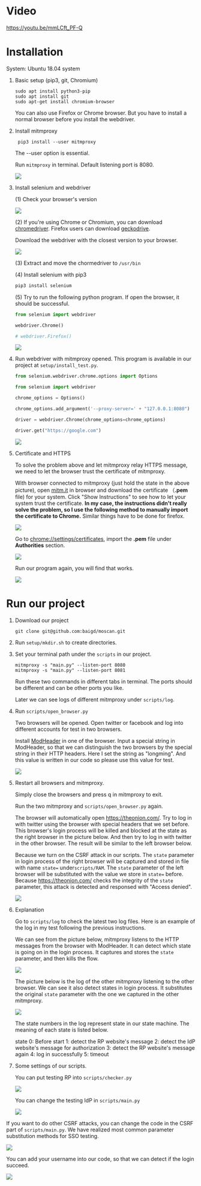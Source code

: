 # Video
https://youtu.be/mmLCft_PF-Q

# Installation

System: Ubuntu 18.04 system

1. Basic setup (pip3, git, Chromium)
   
   ```shell
   sudo apt install python3-pip
   sudo apt install git
   sudo apt-get install chromium-browser
   ```
   
   You can also use Firefox or Chrome browser. But you have to install a normal browser before you install the webdriver.
   
2. Install mitmproxy
   
   ```shell
    pip3 install --user mitmproxy
   ```
   
   The --user option is essential.
   
   Run `mitmproxy` in terminal. Default listening port is 8080.
   
   ![](pic/pic4.PNG)
   
3. Install selenium and webdriver

    (1) Check your browser's version

    ![](pic/pic1.PNG)

    (2) If you're using Chrome or Chromium, you can download [chromedriver](https://chromedriver.storage.googleapis.com/index.html). Firefox users can download [geckodrive](https://github.com/mozilla/geckodriver/releases).

    Download the webdriver with the closest version to your browser.

    ![](pic/pic2.PNG)

    (3) Extract and move the chormedriver to `/usr/bin`

    (4) Install selenium with pip3

    ```sh
    pip3 install selenium
    ```

    (5) Try to run the following python program. If open the browser, it should be successful.

    ```python
    from selenium import webdriver
    
    webdriver.Chrome()
    
    # webdriver.Firefox()
    ```

    ![](pic/pic3.PNG)

4. Run webdriver with mitmproxy opened. This program is available in our project at `setup/install_test.py`.

    ```python
    from selenium.webdriver.chrome.options import Options
    
    from selenium import webdriver
    
    chrome_options = Options()
    
    chrome_options.add_argument('--proxy-server=' + "127.0.0.1:8080")
    
    driver = webdriver.Chrome(chrome_options=chrome_options)
    
    driver.get("https://google.com")
    ```

    ![](pic/pic5.PNG)

5. Certificate and HTTPS

    To solve the problem above and let mitmproxy relay HTTPS message, we need to let the browser trust the certificate of mitmproxy.

    With browser connected to mitmproxy (just hold the state in the above picture), open [mitm.it](mitm.it) in browser and download the certificate （**.pem** file) for your system. Click "Show Instructions" to see how to let your system trust the certificate. **In my case, the instructions didn't really solve the problem, so I use the following method to manually import the certificate to Chrome.** Similar things have to be done for firefox.

    ![](pic/pic6.PNG)

    Go to [chrome://settings/certificates](chrome://settings/certificates), import the **.pem** file under **Authorities** section. 

    ![](pic/pic7.PNG)

    Run our program again, you will find that works.

    ![](pic/pic8.PNG)

# Run our project

1. Download our project

   ```shell
   git clone git@github.com:baigd/moscan.git
   ```

2. Run `setup/mkdir.sh` to create directories.

3. Set your terminal path under the `scripts` in our project.

   ```shell
   mitmproxy -s "main.py" --listen-port 8080
   mitmproxy -s "main.py" --listen-port 8081
   ```

   Run these two commands in different tabs in terminal. The ports should be different and can be other ports you like.

   Later we can see logs of different mitmproxy under `scripts/log`.

4. Run `scripts/open_browser.py` 

   Two browsers will be opened. Open twitter or facebook and log into different accounts for test in two browsers.

   Install [ModHeader](https://chrome.google.com/webstore/detail/modheader/idgpnmonknjnojddfkpgkljpfnnfcklj/related?hl=en) in one of the browser. Input a special string in ModHeader, so that we can distinguish the two browsers by the special string in their HTTP headers. Here I set the string as "longming". And this value is written in our code so please use this value for test.

   ![](pic/pic9.PNG)

5. Restart all browsers and mitmproxy.

   Simply close the browsers and press q in mitmproxy to exit.

   Run the two mitmproxy and `scripts/open_browser.py` again.

   The browser will automatically open https://theonion.com/. Try to log in with twitter using the browser with special headers that we set before. This browser's login process will be killed and blocked at the state as the right browser in the picture below. And then try to log in with twitter in the other browser. The result will be similar to the left browser below. 

   Because we turn on the CSRF attack in our scripts. The `state` parameter in login process of the right browser will be captured and stored in file with name `state=` under`scripts/RAM`. The `state` parameter of the left browser will be substituted with the value we store in  `state=` before. Because https://theonion.com/ checks the integrity of the `state` parameter, this attack is detected and responsed with "Access denied".

   ![](pic/pic10.PNG)

6. Explanation

   Go to `scripts/log` to check the latest two log files. Here is an example of the log in my test following the previous instructions.

   We can see from the picture below, mitmproxy listens to the HTTP messages from the browser with ModHeader. It can detect which state is going on in the login process. It captures and stores the `state` parameter, and then kills the flow.

   ![](pic/pic13.PNG)

   The picture below is the log of the other mitmproxy listening to the other browser. We can see it also detect states in login process. It substitutes the original `state` parameter with the one we captured in the other mitmproxy.

   ![](pic/pic14.PNG)

   The state numbers in the log represent state in our state machine. The meaning of each state is listed below.

   state
   0: Before start
   1: detect the RP website's message
   2: detect the IdP website's message for authorization
   3: detect the RP website's message again
   4: log in successfully
   5: timeout

7. Some settings of our scripts.

   You can put testing RP into `scripts/checker.py`

   ![](pic/pic15.PNG)

   You can change the testing IdP in `scripts/main.py`

   ![](pic/pic16.PNG)

If you want to do other CSRF attacks, you can change the code in the CSRF part of `scripts/main.py`. We have realized most common parameter substitution methods for SSO testing.

![](pic/pic17.PNG)

You can add your username into our code, so that we can detect if the login succeed.

![](pic/pic18.PNG)

